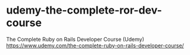 # udemy-the-complete-ror-dev-course
The Complete Ruby on Rails Developer Course (Udemy)
https://www.udemy.com/the-complete-ruby-on-rails-developer-course/
